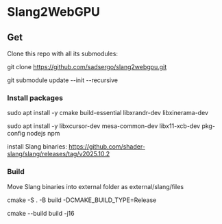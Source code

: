 # Slang2WebGPU

## Get
Clone this repo with all its submodules:

  git clone https://github.com/sadsergo/slang2webgpu.git
  
  git submodule update --init --recursive

### Install packages

  sudo apt install -y cmake build-essential libxrandr-dev libxinerama-dev
  
  sudo apt install -y libxcursor-dev mesa-common-dev libx11-xcb-dev pkg-config nodejs npm
  
  install Slang binaries: https://github.com/shader-slang/slang/releases/tag/v2025.10.2

### Build 

  Move Slang binaries into external folder as external/slang/files

  cmake -S . -B build -DCMAKE_BUILD_TYPE=Release
  
  cmake --build build -j16
